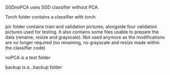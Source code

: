 SGDnoPCA uses SGD classifier without PCA.

Torch folder contains a classifier with torch

pic folder contains train and validation pictures, alongside four validation pictures used for testing. It also contains some files usable to prepare the data (rename, resize and grayscale). Not used anymore as the modifications are no longer required (no renaming, no grayscale and resize made within the classifier code)

noPCA is a test folder

backup is a...backup folder